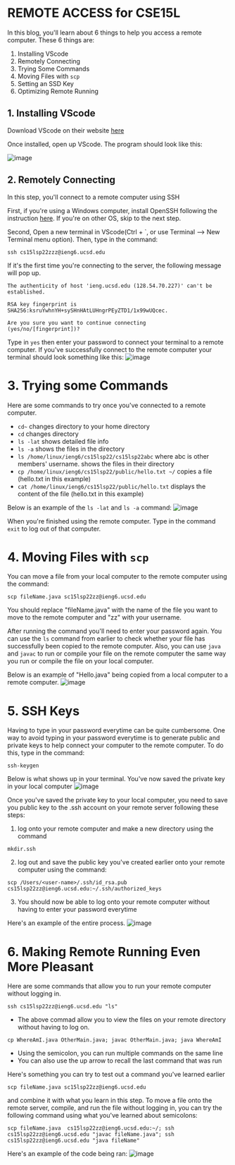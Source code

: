 # REMOTE ACCESS for CSE15L

In this blog, you'll learn about 6 things to help you access a remote computer. These 6 things are: 
1. Installing VScode
2. Remotely Connecting
3. Trying Some Commands
4. Moving Files with `scp`
5. Setting an SSD Key
6. Optimizing Remote Running

## 1. Installing VScode
Download VScode on their website [here](https://code.visualstudio.com/)

Once installed, open up VScode. The program should look like this: 

![image](VScodeScreenShot.png)

## 2. Remotely Connecting
In this step, you'll connect to a remote computer using SSH

First, if you're using a Windows computer, install OpenSSH following the instruction [here](https://docs.microsoft.com/en-us/windows-server/administration/openssh/openssh_install_firstuse). If you're on other OS, skip to the next step. 

Second, Open a new terminal in VScode(Ctrl + `, or use Terminal --> New Terminal menu option). Then, type in the command: 
 
```
ssh cs15lsp22zzz@ieng6.ucsd.edu
```
If it's the first time you're connecting to the server, the following message will pop up.

```
The authenticity of host 'ieng.ucsd.edu (128.54.70.227)' can't be established.

RSA key fingerprint is 
SHA256:ksruYwhnYH+sySHnHAtLUHngrPEyZTD1/1x99wUQcec.

Are you sure you want to continue connecting
(yes/no/[fingerprint])?
```
Type in `yes` then enter your password to connect your terminal to a remote computer. If you've successfully connect to the remote computer your terminal should look something like this:
![image](screenshotSuccess.png)

# 3. Trying some Commands
Here are some commands to try once you've connected to a remote computer. 
- `cd~` changes directory to your home directory
- `cd` changes directory
- `ls -lat` shows detailed file info
- `ls -a` shows the files in the directory
- `ls /home/linux/ieng6/cs15lsp22/cs15lsp22abc` where abc is other members' username. shows the files in their directory
- `cp /home/linux/ieng6/cs15lsp22/public/hello.txt ~/` copies a file (hello.txt in this example)
- `cat /home/linux/ieng6/cs15lsp22/public/hello.txt` displays the content of the file (hello.txt in this example)

Below is an example of the `ls -lat` and `ls -a` command: 
![image](lsCommand.png)

When you're finished using the remote computer. Type in the command `exit` to log out of that computer. 

# 4. Moving Files with `scp`
You can move a file from your local computer to the remote computer using the command: 
```
scp fileName.java sc15lsp22zz@ieng6.ucsd.edu
```
You should replace "fileName.java" with the name of the file you want to move to the remote computer and "zz" with your username. 

After running the command you'll need to enter your password again. 
You can use the `ls` command from earlier to check whether your file has successfully been copied to the remote computer. Also, you can use `java` and `javac` to run or compile your file on the remote computer the same way you run or compile the file on your local computer. 

Below is an example of "Hello.java" being copied from a local computer to a remote computer. 
![image](copyFile.png)

# 5. SSH Keys
Having to type in your password everytime can be quite cumbersome. One way to avoid typing in your password everytime is to generate public and private keys to help connect your computer to the remote computer. To do this, type in the command: 
```
ssh-keygen
```
Below is what shows up in your terminal. You've now saved the private key in your local computer
![image](keygen2.png)

Once you've saved the private key to your local computer, you need to save you public key to the .ssh account on your remote server following these steps:
1. log onto your remote computer and make a new directory using the command 
```
mkdir.ssh
```
2. log out and save the public key you've created earlier onto your remote computer using the command:
```
scp /Users/<user-name>/.ssh/id_rsa.pub cs15lsp22zz@ieng6.ucsd.edu:~/.ssh/authorized_keys
```
3. You should now be able to log onto your remote computer without having to enter your password everytime

Here's an example of the entire process.
![image](publickey.png)

# 6. Making Remote Running Even More Pleasant
Here are some commands that allow you to run your remote computer without logging in. 
```
ssh cs15lsp22zz@ieng6.ucsd.edu "ls"
```
- The above commad allow you to view the files on your remote directory without having to log on.

```
cp WhereAmI.java OtherMain.java; javac OtherMain.java; java WhereAmI
```
- Using the semicolon, you can run multiple commands on the same line
-  You can also use the up arrow to recall the last command that was run

Here's something you can try to test out a command you've learned earlier 
```
scp fileName.java sc15lsp22zz@ieng6.ucsd.edu
```
and combine it with what you learn in this step.
To move a file onto the remote server, compile, and run the file without logging in, you can try the following command using what you've learned about semicolons: 
```
scp fileName.java  cs15lsp22zz@ieng6.ucsd.edu:~/; ssh cs15lsp22zz@ieng6.ucsd.edu "javac fileName.java"; ssh cs15lsp22zz@ieng6.ucsd.edu "java fileName"
```
Here's an example of the code being ran:
![image](Upload.png)







